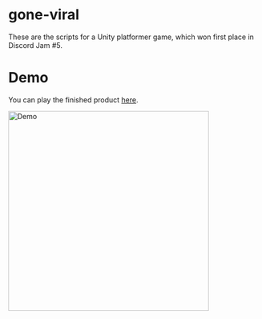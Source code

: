 # gone-viral

These are the scripts for a Unity platformer game, which won first place in Discord Jam #5.

# Demo

You can play the finished product [here](https://kalechipps.itch.io/gone-viral).

<img src='https://i.imgur.com/GeAVUip.gif' width='400' alt='Demo' />
